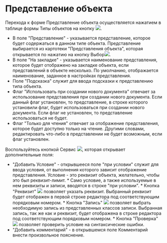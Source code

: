 ﻿# Представление объекта

Перехода к форме Представление объекта осуществляется нажатием в таблице  формы Типы объектов  на кнопку  ![](topic:Com.AddFiles.Buttons.Btn_unloading.png).

* В поле "Представление" - указывается представление, которое будет содержаться в данном типе объекта. Представление выбирается из картотеки "Представления объекта", которая открывается по нажатию на кнопку Выбор![](topic:Integration.AddFiles.Buttons.Btn_select.png). 
* В поле "На закладке" - указывается наименование представления, которое будет отображено на закладке объекта, если представлений в объекте несколько. По умолчанию, отображается наименование, заданное в настройках представления. 
* Поле "Подсказка" служит для ввода подсказки к представлению типа объекта.
* Флаг "Использовать при создании нового документа" отвечает за использование представления при создании нового документа. Если данный флаг установлен, то представление, в строке которого установили флаг, будет использоваться при создании нового документа. Если флаг не установлен, то представление использоваться не будет. 
* Флаг "Только для чтения" отвечает за отображение представления, которое будет доступно только на чтение. Другими словами, редактировать что-либо в представлении не будет возможным, если флаг установлен. 

Воспользуйтесь кнопкой Сервис ![](topic:Com.AddFiles.Buttons.Btn_Services.png), которая открывает дополнительные поля:
* "Добавить Условие" - открывшееся поле "при условии" служит для ввода условия, от выполнения которого зависит отображение представления. Условие - это реквизит объекта, желательно, чтобы это был реквизит-лимит.
       * Само условие, а также используемые в нем реквизиты и записи, вводятся в строке "при условии".
       * Кнопка "Реквизит" ![](topic:Com.AddFiles.Buttons.Btn_Settings_menager.png) позволяет указать реквизит. Выбранный реквизит будет отображен в первой строке редактора под соответствующим порядковым номером.
       * Кнопка "Запись" ![](topic:Com.AddFiles.Buttons.Btn_base.png) позволяет выбрать необходимую запись из представленных классов записи. Выбранная запись, так же как и реквизит, будет отображена в строке редактора под соответствующим порядковым номером.
       * Кнопка "Проверка" ![](topic:Com.AddFiles.Buttons.Btn_zagr.png) позволяет проверить условие на синтаксические ошибки.
* "Добавить комментарий" - в открывшемся поле Комментарий внести произвольное пояснение.